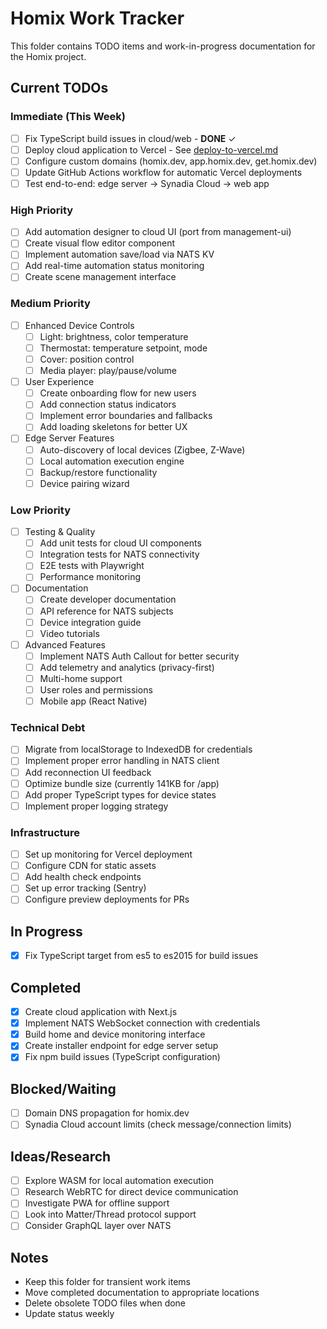 # Homix Work Tracker

This folder contains TODO items and work-in-progress documentation for the Homix project.

## Current TODOs

### Immediate (This Week)
- [ ] Fix TypeScript build issues in cloud/web - **DONE** ✓
- [ ] Deploy cloud application to Vercel - See [deploy-to-vercel.md](./deploy-to-vercel.md)
- [ ] Configure custom domains (homix.dev, app.homix.dev, get.homix.dev)
- [ ] Update GitHub Actions workflow for automatic Vercel deployments
- [ ] Test end-to-end: edge server → Synadia Cloud → web app

### High Priority
- [ ] Add automation designer to cloud UI (port from management-ui)
- [ ] Create visual flow editor component
- [ ] Implement automation save/load via NATS KV
- [ ] Add real-time automation status monitoring
- [ ] Create scene management interface

### Medium Priority  
- [ ] Enhanced Device Controls
  - [ ] Light: brightness, color temperature
  - [ ] Thermostat: temperature setpoint, mode
  - [ ] Cover: position control
  - [ ] Media player: play/pause/volume
- [ ] User Experience
  - [ ] Create onboarding flow for new users
  - [ ] Add connection status indicators
  - [ ] Implement error boundaries and fallbacks
  - [ ] Add loading skeletons for better UX
- [ ] Edge Server Features
  - [ ] Auto-discovery of local devices (Zigbee, Z-Wave)
  - [ ] Local automation execution engine
  - [ ] Backup/restore functionality
  - [ ] Device pairing wizard

### Low Priority
- [ ] Testing & Quality
  - [ ] Add unit tests for cloud UI components
  - [ ] Integration tests for NATS connectivity
  - [ ] E2E tests with Playwright
  - [ ] Performance monitoring
- [ ] Documentation
  - [ ] Create developer documentation
  - [ ] API reference for NATS subjects
  - [ ] Device integration guide
  - [ ] Video tutorials
- [ ] Advanced Features
  - [ ] Implement NATS Auth Callout for better security
  - [ ] Add telemetry and analytics (privacy-first)
  - [ ] Multi-home support
  - [ ] User roles and permissions
  - [ ] Mobile app (React Native)

### Technical Debt
- [ ] Migrate from localStorage to IndexedDB for credentials
- [ ] Implement proper error handling in NATS client
- [ ] Add reconnection UI feedback
- [ ] Optimize bundle size (currently 141KB for /app)
- [ ] Add proper TypeScript types for device states
- [ ] Implement proper logging strategy

### Infrastructure
- [ ] Set up monitoring for Vercel deployment
- [ ] Configure CDN for static assets
- [ ] Add health check endpoints
- [ ] Set up error tracking (Sentry)
- [ ] Configure preview deployments for PRs

## In Progress
- [x] Fix TypeScript target from es5 to es2015 for build issues

## Completed
- [x] Create cloud application with Next.js
- [x] Implement NATS WebSocket connection with credentials
- [x] Build home and device monitoring interface
- [x] Create installer endpoint for edge server setup
- [x] Fix npm build issues (TypeScript configuration)

## Blocked/Waiting
- [ ] Domain DNS propagation for homix.dev
- [ ] Synadia Cloud account limits (check message/connection limits)

## Ideas/Research
- [ ] Explore WASM for local automation execution
- [ ] Research WebRTC for direct device communication
- [ ] Investigate PWA for offline support
- [ ] Look into Matter/Thread protocol support
- [ ] Consider GraphQL layer over NATS

## Notes
- Keep this folder for transient work items
- Move completed documentation to appropriate locations
- Delete obsolete TODO files when done
- Update status weekly
